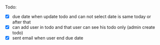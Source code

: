 Todo:
  - [x] due date when update todo and can not select date is same today or after that
  - [x] can add user in todo and that user can see his todo only (admin create todo)
  - [x] sent email when user end due date